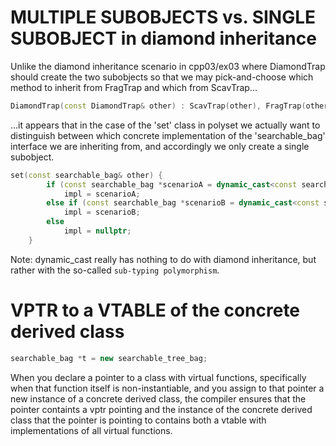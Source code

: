 # MULTIPLE SUBOBJECTS vs. SINGLE SUBOBJECT in diamond inheritance

Unlike the diamond inheritance scenario in cpp03/ex03 where DiamondTrap should
create the two subobjects so that we may pick-and-choose which method
to inherit from FragTrap and which from ScavTrap...

```C++
DiamondTrap(const DiamondTrap& other) : ScavTrap(other), FragTrap(other)
```

...it appears that in the case of the 'set' class in polyset we actually
want to distinguish between which concrete implementation of the
'searchable_bag' interface we are inheriting from, and accordingly we only create a single subobject.

```C++
set(const searchable_bag& other) {
        if (const searchable_bag *scenarioA = dynamic_cast<const searchable_array_bag*>(&other))
            impl = scenarioA;
        else if (const searchable_bag *scenarioB = dynamic_cast<const searchable_tree_bag*>(&other))
            impl = scenarioB;
        else
            impl = nullptr;
    }
```

Note: dynamic_cast really has nothing to do with diamond inheritance, but rather with the so-called `sub-typing polymorphism`.

# VPTR to a VTABLE of the concrete derived class

```C++
searchable_bag *t = new searchable_tree_bag;
```

When you declare a pointer to a class with virtual functions,
specifically when that function itself is non-instantiable, and you
assign to that pointer a new instance of a concrete derived class,
the compiler ensures that the pointer containts a vptr pointing and
the instance of the concrete derived class that the pointer is pointing
to contains both a vtable with implementations of all virtual functions.
